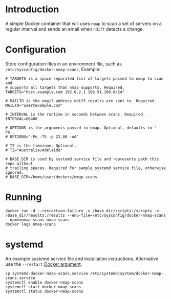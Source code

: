 # Introduction

A simple Docker container that will uses `nmap` to scan a set of servers on a
regular interval and sends an email when `ndiff` detects a change.

# Configuration

Store configuration files in an environment file, such as `/etc/sysconfig/docker-nmap-scans`, Example:

```
# TARGETS is a space separated list of targets passed to nmap to scan and
# supports all targets that nmap supports. Required.
TARGETS="host.example.com 192.0.2.1 198.51.100.0/24"

# MAILTO is the email address ndiff results are sent to. Required.
MAILTO="user@example.com"

# INTERVAL is the runtime in seconds between scans. Required.
INTERVAL=86400

# OPTIONS is the arguments passed to nmap. Optional, defaults to '-Pn'.
# OPTIONS="-Pn -T5 -p 22,80 -oA"

# TZ is the timezone. Optional.
# TZ="Australia/Adelaide"

# BASE_DIR is used by systemd service file and represents path this repo without
# trailing spaces. Required for sample systemd service file, otherwise ignored.
# BASE_DIR=/home/user/dockers/nmap-scans
```

# Running

```
docker run -d --restart=on-failure -v /base_dir/scripts:/scripts -v /base_dir/results:/results --env-file=/etc/sysconfig/docker-nmap-scans --name=nmap-scans nmap-scans
docker logs nmap-scans
```

# systemd

An example systemd service file and installation instructions. Alternative use the `--restart` [Docker argument](https://docs.docker.com/reference/run/#restart-policies-restart).

```
cp systemd-docker-nmap-scans.service /etc/systemd/system/docker-nmap-scans.service
systemctl enable docker-nmap-scans
systemctl start docker-nmap-scans
systemctl status docker-nmap-scans
```
